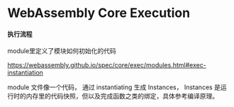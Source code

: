 # WebAssembly Core Execution

#### 执行流程

module里定义了模块如何初始化的代码

https://webassembly.github.io/spec/core/exec/modules.html#exec-instantiation

module 文件像一个代码， 通过 instantiating 生成 Instances， Instances 是运行时的内存里的代码快照，但以及完成函数之类的绑定，具体参考编译原理。
